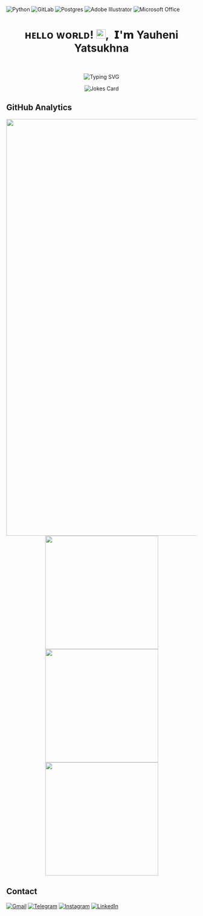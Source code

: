 ![Python](https://img.shields.io/badge/python-3670A0?style=for-the-badge&logo=python&logoColor=ffdd54)
![GitLab](https://img.shields.io/badge/gitlab-%23181717.svg?style=for-the-badge&logo=gitlab&logoColor=white)
![Postgres](https://img.shields.io/badge/postgres-%23316192.svg?style=for-the-badge&logo=postgresql&logoColor=white)
![Adobe Illustrator](https://img.shields.io/badge/adobe%20illustrator-%23FF9A00.svg?style=for-the-badge&logo=adobe%20illustrator&logoColor=white)
![Microsoft Office](https://img.shields.io/badge/Microsoft_Office-D83B01?style=for-the-badge&logo=microsoft-office&logoColor=white)

<h1 align="center">ʜᴇʟʟᴏ ᴡᴏʀʟᴅ! <img src="https://media.giphy.com/media/hvRJCLFzcasrR4ia7z/giphy.gif" width="25px">,&nbsp; 𝗜'𝗺 Yauheni Yatsukhna </h1>

&nbsp;
<p align="center"><img src="https://readme-typing-svg.herokuapp.com?font=Fira+Code&size=28&pause=1000&width=435&lines=Welcome+to+my+GitHub+page!" alt="Typing SVG" /></p>

<div align="center">
<img src="https://readme-jokes.vercel.app/api?hideBorder&theme=cobalt&qColor=%23944bcc&aColor=%23bbdb51" alt="Jokes Card" />

</div>

## GitHub Analytics

<div align="center">
<img width="1100" src="https://github-profile-summary-cards.vercel.app/api/cards/profile-details?username=zeni130&theme=solarized_dark" />
<img width="299" src="https://github-profile-summary-cards.vercel.app/api/cards/most-commit-language?username=zeni130&theme=solarized_dark" />
  
<img width="299" src="https://github-profile-summary-cards.vercel.app/api/cards/stats?username=zeni130&theme=solarized_dark" />
<img width="299" src="https://github-profile-summary-cards.vercel.app/api/cards/repos-per-language?username=zeni130&theme=solarized_dark" />

</div>

## Contact

[<img src="https://img.shields.io/badge/Gmail-D14836?style=for-the-badge&logo=gmail&logoColor=white" alt="Gmail" />](mailto:yauheni.yatsukhna@gmail.com)
[<img src="https://img.shields.io/badge/Telegram-2CA5E0?style=for-the-badge&logo=telegram&logoColor=white" alt="Telegram" />](https://t.me/zeni130)
[<img src="https://img.shields.io/badge/Instagram-%23E4405F.svg?style=for-the-badge&logo=Instagram&logoColor=white" alt="Instagram" />](https://instagram.com/ya_yatsukhna)
[<img src="https://img.shields.io/badge/linkedin-%230077B5.svg?style=for-the-badge&logo=linkedin&logoColor=white" alt="LinkedIn" />](https://www.linkedin.com/in/yauheni-yatsukhna-b55b191ba)
